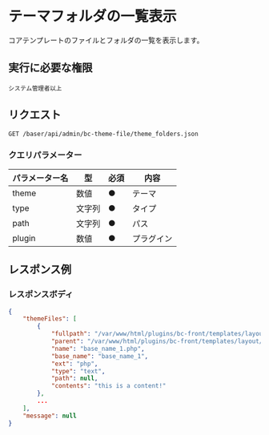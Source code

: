 # テーマフォルダの一覧表示

コアテンプレートのファイルとフォルダの一覧を表示します。

## 実行に必要な権限

```
システム管理者以上
```

## リクエスト
```
GET /baser/api/admin/bc-theme-file/theme_folders.json
```

### クエリパラメーター

| パラメーター名   | 型   | 必須  | 内容        |
|-----------|-----|-----|-----------|
| theme   | 数値  | ●   | テーマ       |
| type   | 文字列 | ●　  | タイプ       |
| path   | 文字列 | ●　  | パス        |
| plugin   | 数値 | ●   | プラグイン     |

## レスポンス例

### レスポンスボディ

```json
{
    "themeFiles": [
        {
            "fullpath": "/var/www/html/plugins/bc-front/templates/layout/base_name_1.php",
            "parent": "/var/www/html/plugins/bc-front/templates/layout/",
            "name": "base_name_1.php",
            "base_name": "base_name_1",
            "ext": "php",
            "type": "text",
            "path": null,
            "contents": "this is a content!"
        },
        ...
    ],
    "message": null
}
```
